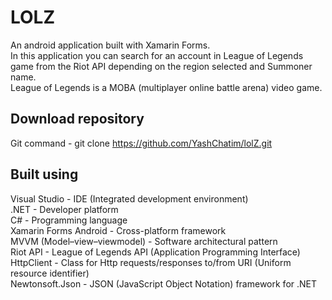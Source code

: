 **LOLZ**
===
An android application built with Xamarin Forms.  
In this application you can search for an account in League of Legends game from the Riot API depending on the region selected and Summoner name.  
League of Legends is a MOBA (multiplayer online battle arena) video game.

**Download repository**
---
Git command - git clone https://github.com/YashChatim/lolZ.git

**Built using**
---
Visual Studio - IDE (Integrated development environment)  
.NET -  Developer platform  
C# - Programming language  
Xamarin Forms Android - Cross-platform framework  
MVVM (Model–view–viewmodel) - Software architectural pattern  
Riot API -  League of Legends API (Application Programming Interface)  
HttpClient - Class for Http requests/responses to/from URI (Uniform resource identifier)  
Newtonsoft.Json - JSON (JavaScript Object Notation) framework for .NET  